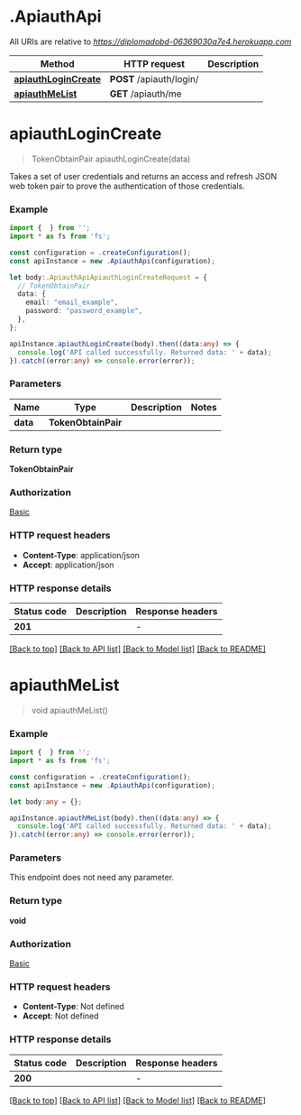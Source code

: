 # .ApiauthApi

All URIs are relative to *https://diplomadobd-06369030a7e4.herokuapp.com*

Method | HTTP request | Description
------------- | ------------- | -------------
[**apiauthLoginCreate**](ApiauthApi.md#apiauthLoginCreate) | **POST** /apiauth/login/ | 
[**apiauthMeList**](ApiauthApi.md#apiauthMeList) | **GET** /apiauth/me | 


# **apiauthLoginCreate**
> TokenObtainPair apiauthLoginCreate(data)

Takes a set of user credentials and returns an access and refresh JSON web token pair to prove the authentication of those credentials.

### Example


```typescript
import {  } from '';
import * as fs from 'fs';

const configuration = .createConfiguration();
const apiInstance = new .ApiauthApi(configuration);

let body:.ApiauthApiApiauthLoginCreateRequest = {
  // TokenObtainPair
  data: {
    email: "email_example",
    password: "password_example",
  },
};

apiInstance.apiauthLoginCreate(body).then((data:any) => {
  console.log('API called successfully. Returned data: ' + data);
}).catch((error:any) => console.error(error));
```


### Parameters

Name | Type | Description  | Notes
------------- | ------------- | ------------- | -------------
 **data** | **TokenObtainPair**|  |


### Return type

**TokenObtainPair**

### Authorization

[Basic](README.md#Basic)

### HTTP request headers

 - **Content-Type**: application/json
 - **Accept**: application/json


### HTTP response details
| Status code | Description | Response headers |
|-------------|-------------|------------------|
**201** |  |  -  |

[[Back to top]](#) [[Back to API list]](README.md#documentation-for-api-endpoints) [[Back to Model list]](README.md#documentation-for-models) [[Back to README]](README.md)

# **apiauthMeList**
> void apiauthMeList()


### Example


```typescript
import {  } from '';
import * as fs from 'fs';

const configuration = .createConfiguration();
const apiInstance = new .ApiauthApi(configuration);

let body:any = {};

apiInstance.apiauthMeList(body).then((data:any) => {
  console.log('API called successfully. Returned data: ' + data);
}).catch((error:any) => console.error(error));
```


### Parameters
This endpoint does not need any parameter.


### Return type

**void**

### Authorization

[Basic](README.md#Basic)

### HTTP request headers

 - **Content-Type**: Not defined
 - **Accept**: Not defined


### HTTP response details
| Status code | Description | Response headers |
|-------------|-------------|------------------|
**200** |  |  -  |

[[Back to top]](#) [[Back to API list]](README.md#documentation-for-api-endpoints) [[Back to Model list]](README.md#documentation-for-models) [[Back to README]](README.md)


